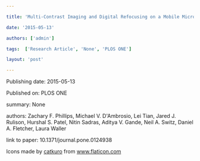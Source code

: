 ---
title: 'Multi-Contrast Imaging and Digital Refocusing on a Mobile Microscope with a Domed LED Array'
date: '2015-05-13'
authors: ['admin']
tags:  ['Research Article', 'None', 'PLOS ONE']
layout: 'post'
---
Publishing date: 2015-05-13

Published on: PLOS ONE

summary: None

authors: Zachary F. Phillips, Michael V. D'Ambrosio, Lei Tian, Jared J. Rulison, Hurshal S. Patel, Nitin Sadras, Aditya V. Gande, Neil A. Switz, Daniel A. Fletcher, Laura Waller

link to paper: 10.1371/journal.pone.0124938

Icons made by <a href="https://www.flaticon.com/free-icon/bookshelves_3576884" title="catkuro">catkuro</a> from <a href="https://www.flaticon.com/" title="Flaticon"> www.flaticon.com</a>